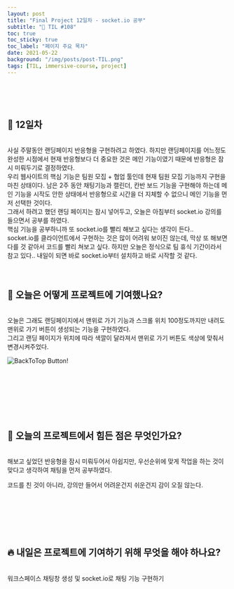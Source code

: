 ```yaml
---
layout: post
title: "Final Project 12일차 - socket.io 공부"
subtitle: "📅 TIL #108"
toc: true
toc_sticky: true
toc_label: "페이지 주요 목차"
date: 2021-05-22
background: "/img/posts/post-TIL.png"
tags: [TIL, immersive-course, project]
---
```


<br/>
<br/>
<br/>

## 🔔 12일차

<br/>
사실 주말동안 랜딩페이지 반응형을 구현하려고 하였다. 하지만 랜딩페이지를 어느정도 완성한 시점에서 현재 반응형보다 더 중요한 것은 메인 기능이였기 때문에 반응형은 잠시 미뤄두기로 결정하였다.

<br/>
우리 웹사이트의 핵심 기능은 팀원 모집 + 협업 툴인데 현재 팀원 모집 기능까지 구현을 마친 상태이다. 남은 2주 동안 채팅기능과 캘린더, 칸반 보드 기능을 구현해야 하는데 메인 기능을 시작도 안한 상태에서 반응형으로 시간을 더 지체할 수 없으니 메인 기능을 먼저 선택한 것이다.

<br/>
그래서 하려고 했던 랜딩 페이지는 잠시 넣어두고, 오늘은 아침부터 socket.io 강의를 들으면서 공부를 하였다.

<br/>
핵심 기능을 공부하니까 또 socket.io를 빨리 해보고 싶다는 생각이 든다..

<br/>
socket.io를 클라이언트에서 구현하는 것은 많이 어려워 보이진 않는데, 막상 또 해보면 다를 것 같아서 코드를 빨리 쳐보고 싶다. 하지만 오늘은 정식으로 팀 휴식 기간이라서 참고 있다.. 내일이 되면 바로 socket.io부터 설치하고 바로 시작할 것 같다.

<br/>
<br/>
<br/>

## 💪 오늘은 어떻게 프로젝트에 기여했나요?

<br/>
오늘은 그래도 랜딩페이지에서 맨위로 가기 기능과 스크롤 위치 100정도까지만 내려도 맨위로 가기 버튼이 생성되는 기능을 구현하였다.

<br/>
그리고 랜딩 페이지가 위치에 따라 색깔이 달라져서 맨위로 가기 버튼도 색상에 맞춰서 변경시켜주었다.

<br/>

![BackToTop Button!](https://user-images.githubusercontent.com/75570915/119228744-594d9800-bb4f-11eb-9670-3e87bc00e07b.gif)

<br/>
<br/>
<br/>
<br/>
<br/>
<br/>

## 🤔 오늘의 프로젝트에서 힘든 점은 무엇인가요?

<br/>
해보고 싶었던 반응형을 잠시 미뤄두어서 아쉽지만, 우선순위에 맞게 작업을 하는 것이 맞다고 생각하여 채팅을 먼저 공부하였다.

코드를 친 것이 아니라, 강의만 들어서 어려운건지 쉬운건지 감이 오질 않는다.

<br/>
<br/>
<br/>
<br/>
<br/>

## 🔥 내일은 프로젝트에 기여하기 위해 무엇을 해야 하나요?

<br/>
워크스페이스 채팅창 생성 및 socket.io로 채팅 기능 구현하기

<br/>
<br/>
<br/>
<br/>
<br/>
<br/>

